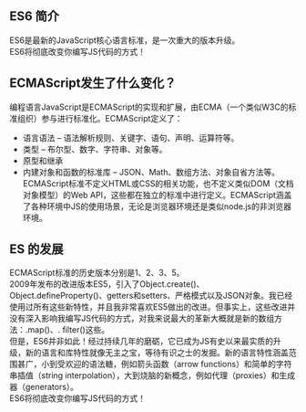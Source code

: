 ## ES6 简介
ES6是最新的JavaScript核心语言标准，是一次重大的版本升级。  
ES6将彻底改变你编写JS代码的方式！

## ECMAScript发生了什么变化？

编程语言JavaScript是ECMAScript的实现和扩展，由ECMA（一个类似W3C的标准组织）参与进行标准化。ECMAScript定义了：  
- 语言语法 – 语法解析规则、关键字、语句、声明、运算符等。  
- 类型 – 布尔型、数字、字符串、对象等。
- 原型和继承
- 内建对象和函数的标准库 – JSON、Math、数组方法、对象自省方法等。
ECMAScript标准不定义HTML或CSS的相关功能，也不定义类似DOM（文档对象模型）的Web API，这些都在独立的标准中进行定义。ECMAScript涵盖了各种环境中JS的使用场景，无论是浏览器环境还是类似node.js的非浏览器环境。
## ES 的发展
ECMAScript标准的历史版本分别是1、2、3、5。  
2009年发布的改进版本ES5，引入了Object.create()、Object.defineProperty()、getters和setters、严格模式以及JSON对象。我已经使用过所有这些新特性，并且我非常喜欢ES5做出的改进。但事实上，这些改进并没有深入影响我编写JS代码的方式，对我来说最大的革新大概就是新的数组方法：.map()、. filter()这些。  
但是，ES6并非如此！经过持续几年的磨砺，它已成为JS有史以来最实质的升级，新的语言和库特性就像无主之宝，等待有识之士的发掘。新的语言特性涵盖范围甚广，小到受欢迎的语法糖，例如箭头函数（arrow functions）和简单的字符串插值（string interpolation），大到烧脑的新概念，例如代理（proxies）和生成器（generators）。  
ES6将彻底改变你编写JS代码的方式！
